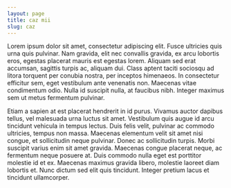 ```yaml
---
layout: page
title: caz mii
slug: caz
---
```


Lorem ipsum dolor sit amet, consectetur adipiscing elit. Fusce ultricies quis urna quis pulvinar. Nam gravida, elit nec convallis gravida, ex arcu lobortis eros, egestas placerat mauris est egestas lorem. Aliquam sed erat accumsan, sagittis turpis ac, aliquam dui. Class aptent taciti sociosqu ad litora torquent per conubia nostra, per inceptos himenaeos. In consectetur efficitur sem, eget vestibulum ante venenatis non. Maecenas vitae condimentum odio. Nulla id suscipit nulla, at faucibus nibh. Integer maximus sem ut metus fermentum pulvinar.

Etiam a sapien at est placerat hendrerit in id purus. Vivamus auctor dapibus tellus, vel malesuada urna luctus sit amet. Vestibulum quis augue id arcu tincidunt vehicula in tempus lectus. Duis felis velit, pulvinar ac commodo ultricies, tempus non massa. Maecenas elementum velit sit amet nisi congue, et sollicitudin neque pulvinar. Donec ac sollicitudin turpis. Morbi suscipit varius enim sit amet gravida. Maecenas congue placerat neque, ac fermentum neque posuere at. Duis commodo nulla eget est porttitor molestie id et ex. Maecenas maximus gravida libero, molestie laoreet diam lobortis et. Nunc dictum sed elit quis tincidunt. Integer pretium lacus et tincidunt ullamcorper.